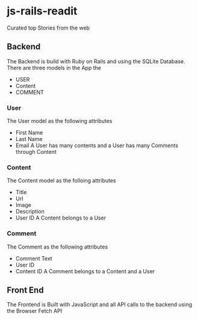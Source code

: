 # js-rails-readit
Curated top Stories from the web

## Backend

The Backend is build with Ruby on Rails and using the SQLite Database. There are three models in the App the 
- USER
- Content
- COMMENT

### User
The User model as the following attributes
- First Name
- Last Name
- Email
A User has many contents and a User has many Comments through Content

### Content
The Content model as the folloing attributes
- Title
- Url
- Image
- Description
- User ID
A Content belongs to a User

### Comment
The Comment as the following attributes 
- Comment Text
- User ID
- Content ID
A Comment belongs to a Content and a User

## Front End
The Frontend is Built with JavaScript and all API calls to the backend using the Browser Fetch API
